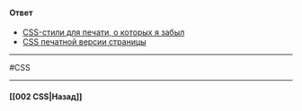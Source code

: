 #### Ответ

- [CSS-стили для печати, о которых я забыл](https://habrahabr.ru/company/ruvds/blog/317776/)
- [CSS печатной версии страницы](https://habrahabr.ru/post/160997/)

___
#CSS 

___

#### [[002 CSS|Назад]]